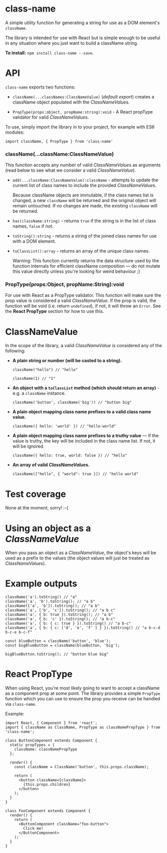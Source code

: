 class-name
===========
A simple utility function for generating a string for use as a DOM element's
`className`.

The library is intended for use with React but is simple enough to be useful in
any situation where you just want to build a className string.

**To install:** `npm install class-name --save`.

API
===
`class-name` exports two functions:

 * `className(...classNames:ClassNameValue)` (*default export*) creates a className
   object populated with the *ClassNameValue*s.

 * `PropType(props:object, propName:string):void` - A React propType validator for valid *ClassNameValue*s.

To use, simply import the library in to your project, for example with ES6 modules:

`import className, { PropType } from 'class-name'`

### className(...className:ClassNameValue)

This function accepts any number of valid *ClassNameValue*s as arguments
(read below to see what we consider a valid *ClassNameValue*).

 * `add(...className:ClassNameValue):className` - attempts to update the current
   list of class names to include the provided *ClassNameValue*s.

   Because className objects are immutable, if the class names list is changed,
   a new `className` will be returned and the original object will remain
   untouched. If no changes are made, the existing `className` will be returned.

 * `has(className:string)` - returns `true` if the string is in the list of class
   names, `false` if not.

 * `toString():string` - returns a string of the joined class names for use
   with a DOM element.

 * `toClassList():array` - returns an array of the unique class names.

    Warning: This function currently returns the data structure used by the
    function internals for efficient className composition — do not mutate this
    value directly unless you're looking for weird behaviour ;)

### PropType(props:Object, propName:String):void

For use with React as a PropType validator. This function will make sure the
prop value is considered a valid *ClassNameValue*. If the prop is valid, the
function will be void (i.e. return  `undefined`), if not, it will throw an
`Error`. See the **React PropType** section for how to use this.

# ClassNameValue

In the scope of the library, a valid *ClassNameValue* is considered any of the
following:

  * **A plain string or number (will be casted to a string).**

    `className("hello") // "hello"`

    `className(1) // "1"`

  * **An object with a `toClassList` method (which should return an array)** - e.g. a `className` instance.

    `className('button', className('big')) // "button big"`

  * **A plain object mapping class name prefixes to a valid class name value.**

    `className({ hello: 'world' }) // "hello-world"`

  * **A plain object mapping class name prefixes to a truthy value** — if the value
    is truthy, the key will be included in the class name list. If not, it will
    be ignored.

    `className({ hello: true, world: false }) // "hello"`

  * **An array of valid *ClassNameValue*s.**

    `className(["hello", { "world": true }]) // "hello world"`

# Test coverage

None at the moment, sorry! :-(

# Using an object as a *ClassNameValue*

When you pass an object as a  *ClassNameValue*, the object's keys will be used
as a prefix to the values (the object values will just be treated as *ClassNameValue*s).

# Example outputs

    className('a').toString() // "a"
    className('a', 'b').toString(); // "a b"
    className(['a', 'b']).toString(); // "a b"
    className('a', ['b', 'c']).toString(); // "a b c"
    className('a', { b: true }).toString(); // "a b"
    className('a', { b: 'c' }).toString(); // "a b-c"
    className('a', { b: { c: true } }).toString() // "a b-c"
    className('a', { b: { c: ['d', 'e', 'f' ] } }).toString() // "a b-c-d b-c-e b-c-f"

    const blueButton = className('button', 'blue');
    const bigBlueButton = className(blueButton, 'big');

    bigBlueButton.toString(); // "button blue big"

# React PropType

When using React, you're most likely going to want to accept a className as a
component prop at some point. The library provides a simple `PropType` function
which you can use to ensure the prop you receive can be handled via `class-name`.

Example:

    import React, { Component } from 'react';
    import { className as ClassName, PropType as classNamePropType } from 'class-name';

    class ButtonComponent extends Component {
      static propTypes = {
        className: classNamePropType
      };

      render() {
        const className = ClassName('button', this.props.className);

        return (
          <button className={className}>
            {this.props.children}
          </button>
        );
      }
    }

    class FooComponent extends Component {
      render() {
        return (
          <ButtonComponent className="foo-button">
            Click me!
          </ButtonComponent>
        );
      }
    }
